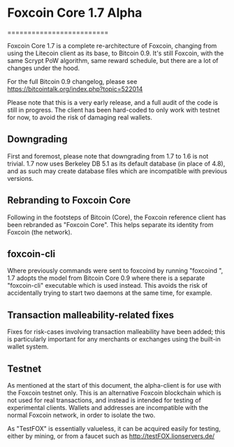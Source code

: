 # Foxcoin Core 1.7 Alpha
=========================

Foxcoin Core 1.7 is a complete re-architecture of Foxcoin, changing from
using the Litecoin client as its base, to Bitcoin 0.9. It's still Foxcoin,
with the same Scrypt PoW algorithm, same reward schedule, but there are a 
lot of changes under the hood.


For the full Bitcoin 0.9 changelog, please see https://bitcointalk.org/index.php?topic=522014

Please note that this is a very early release, and a full audit of the code
is still in progress. The client has been hard-coded to only work with testnet
for now, to avoid the risk of damaging real wallets.


Downgrading
-----------

First and foremost, please note that downgrading from 1.7 to 1.6 is not trivial.
1.7 now uses Berkeley DB 5.1 as its default database (in place of 4.8), and as
such may create database files which are incompatible with previous versions.

Rebranding to Foxcoin Core
---------------------------

Following in the footsteps of Bitcoin (Core), the Foxcoin reference client
has been rebranded as "Foxcoin Core". This helps separate its identity
from Foxcoin (the network).

foxcoin-cli
------------

Where previously commands were sent to foxcoind by running
"foxcoind <command>", 1.7 adopts the model from Bitcoin Core 0.9 where there is
a separate "foxcoin-cli" executable which is used instead. This avoids the risk
of accidentally trying to start two daemons at the same time, for example.


Transaction malleability-related fixes
--------------------------------------

Fixes for risk-cases involving transaction malleability have been added; this
is particularly important for any merchants or exchanges using the built-in
wallet system. 

Testnet
-------

As mentioned at the start of this document, the alpha-client is for use with the
Foxcoin testnet only. This is an alternative Foxcoin blockchain which is
not used for real transactions, and instead is intended for testing of experimental
clients. Wallets and addresses are incompatible with the normal Foxcoin
network, in order to isolate the two.

As "TestFOX" is essentially valueless, it can be acquired easily for testing,
either by mining, or from a faucet such as http://testFOX.lionservers.de/
